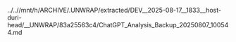 ../..//mnt/h/ARCHIVE/.UNWRAP/extracted/DEV__2025-08-17__1833__host-duri-head/__UNWRAP/83a25563c4/ChatGPT_Analysis_Backup_20250807_100544.md